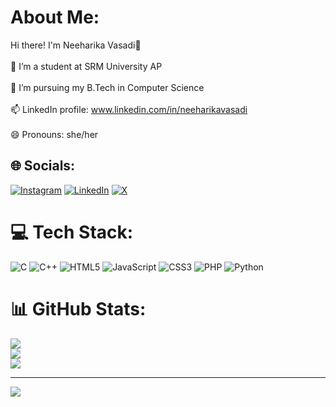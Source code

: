 #  About Me:
Hi there! I'm Neeharika Vasadi👋<br><br>🌱 I’m a student at SRM University AP<br><br>🤔 I’m pursuing my B.Tech in Computer Science<br><br>📫 LinkedIn profile: www.linkedin.com/in/neeharikavasadi<br><br>😄 Pronouns: she/her


## 🌐 Socials:
[![Instagram](https://img.shields.io/badge/Instagram-%23E4405F.svg?logo=Instagram&logoColor=white)](https://instagram.com/neeharika_vasadi) [![LinkedIn](https://img.shields.io/badge/LinkedIn-%230077B5.svg?logo=linkedin&logoColor=white)](https://linkedin.com/in/NeeharikaVasadi) [![X](https://img.shields.io/badge/X-black.svg?logo=X&logoColor=white)](https://x.com/Neeharika2005) 

# 💻 Tech Stack:
![C](https://img.shields.io/badge/c-%2300599C.svg?style=for-the-badge&logo=c&logoColor=white) ![C++](https://img.shields.io/badge/c++-%2300599C.svg?style=for-the-badge&logo=c%2B%2B&logoColor=white) ![HTML5](https://img.shields.io/badge/html5-%23E34F26.svg?style=for-the-badge&logo=html5&logoColor=white) ![JavaScript](https://img.shields.io/badge/javascript-%23323330.svg?style=for-the-badge&logo=javascript&logoColor=%23F7DF1E) ![CSS3](https://img.shields.io/badge/css3-%231572B6.svg?style=for-the-badge&logo=css3&logoColor=white) ![PHP](https://img.shields.io/badge/php-%23777BB4.svg?style=for-the-badge&logo=php&logoColor=white) ![Python](https://img.shields.io/badge/python-3670A0?style=for-the-badge&logo=python&logoColor=ffdd54)
# 📊 GitHub Stats:
![](https://github-readme-stats.vercel.app/api?username=NeeharikaVasadi&theme=dark&hide_border=true&include_all_commits=false&count_private=false)<br/>
![](https://github-readme-streak-stats.herokuapp.com/?user=NeeharikaVasadi&theme=dark&hide_border=true)<br/>
![](https://github-readme-stats.vercel.app/api/top-langs/?username=NeeharikaVasadi&theme=dark&hide_border=true&include_all_commits=false&count_private=false&layout=compact)

---
[![](https://visitcount.itsvg.in/api?id=NeeharikaVasadi&icon=0&color=0)](https://visitcount.itsvg.in)

<!-- Proudly created with GPRM ( https://gprm.itsvg.in ) -->
